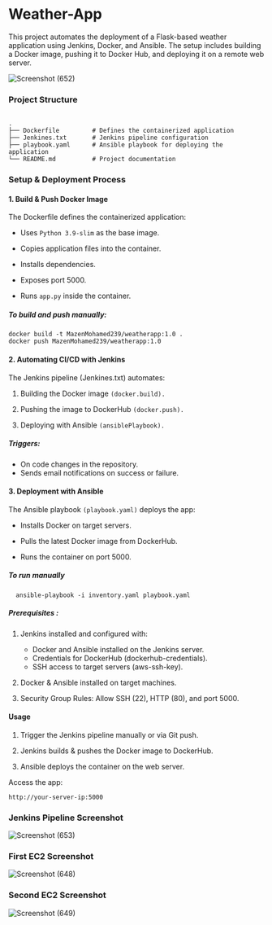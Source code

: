 # Weather-App
This project automates the deployment of a Flask-based weather application using Jenkins, Docker, and Ansible. The setup includes building a Docker image, pushing it to Docker Hub, and deploying it on a remote web server.

![Screenshot (652)](https://github.com/user-attachments/assets/904389be-7f5f-4ea6-b8d2-7691436e72b3)

### Project Structure
```

.
├── Dockerfile         # Defines the containerized application
├── Jenkines.txt       # Jenkins pipeline configuration
├── playbook.yaml      # Ansible playbook for deploying the application
└── README.md          # Project documentation
```

### Setup & Deployment Process
#### 1. Build & Push Docker Image
The Dockerfile defines the containerized application:

  -  Uses ```Python 3.9-slim``` as the base image.
  
  -  Copies application files into the container.
  
  -  Installs dependencies.
  
  -  Exposes port 5000.
  
  -  Runs ``app.py`` inside the container.
  
##### To build and push manually:
  ```
docker build -t MazenMohamed239/weatherapp:1.0 .
docker push MazenMohamed239/weatherapp:1.0
```
  
#### 2. Automating CI/CD with Jenkins
The Jenkins pipeline (Jenkines.txt) automates:

   1. Building the Docker image ``(docker.build).``

   2. Pushing the image to DockerHub ``(docker.push).``

   3. Deploying with Ansible ``(ansiblePlaybook).``

##### Triggers:

- On code changes in the repository.
- Sends email notifications on success or failure.
  
#### 3. Deployment with Ansible
The Ansible playbook ```(playbook.yaml)``` deploys the app:

-  Installs Docker on target servers.

-  Pulls the latest Docker image from DockerHub.

-  Runs the container on port 5000.
##### To run manually
```
  ansible-playbook -i inventory.yaml playbook.yaml
```
##### Prerequisites :
1. Jenkins installed and configured with:

    - Docker and Ansible installed on the Jenkins server.
    - Credentials for DockerHub (dockerhub-credentials).
    - SSH access to target servers (aws-ssh-key).
2. Docker & Ansible installed on target machines.
3. Security Group Rules:
Allow SSH (22), HTTP (80), and port 5000.

#### Usage
1. Trigger the Jenkins pipeline manually or via Git push.

2. Jenkins builds & pushes the Docker image to DockerHub.

3. Ansible deploys the container on the web server.

Access the app:
```
http://your-server-ip:5000
```
### Jenkins Pipeline Screenshot

![Screenshot (653)](https://github.com/user-attachments/assets/2b3d579c-67d2-485f-9407-ea95644be21e)


### First EC2 Screenshot
![Screenshot (648)](https://github.com/user-attachments/assets/c88986f9-c873-4a60-92e1-312087bf5b11)

### Second EC2 Screenshot
![Screenshot (649)](https://github.com/user-attachments/assets/f963a4cc-8356-46a5-aab0-de0902f8b84e)



